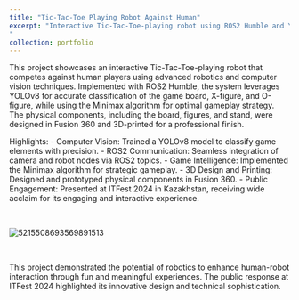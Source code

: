 ```yaml
---
title: "Tic-Tac-Toe Playing Robot Against Human"
excerpt: "Interactive Tic-Tac-Toe-playing robot using ROS2 Humble and YOLOv8 <br/> ![5215508693569891513](https://github.com/user-attachments/assets/57e92321-284a-4cd8-822f-ed913a69a04f)
"
collection: portfolio
---
```


This project showcases an interactive Tic-Tac-Toe-playing robot that competes against human players using advanced robotics and computer vision techniques. Implemented with ROS2 Humble, the system leverages YOLOv8 for accurate classification of the game board, X-figure, and O-figure, while using the Minimax algorithm for optimal gameplay strategy. The physical components, including the board, figures, and stand, were designed in Fusion 360 and 3D-printed for a professional finish.

Highlights:
    - Computer Vision: Trained a YOLOv8 model to classify game elements with precision.
    - ROS2 Communication: Seamless integration of camera and robot nodes via ROS2 topics.
    - Game Intelligence: Implemented the Minimax algorithm for strategic gameplay.
    - 3D Design and Printing: Designed and prototyped physical components in Fusion 360.
    - Public Engagement: Presented at ITFest 2024 in Kazakhstan, receiving wide acclaim for its engaging and interactive experience.

<br/>

![5215508693569891513](https://github.com/user-attachments/assets/bb8bffd4-5dc4-485a-aff9-4dc1a36a55d8)


<br/>

This project demonstrated the potential of robotics to enhance human-robot interaction through fun and meaningful experiences. The public response at ITFest 2024 highlighted its innovative design and technical sophistication.
